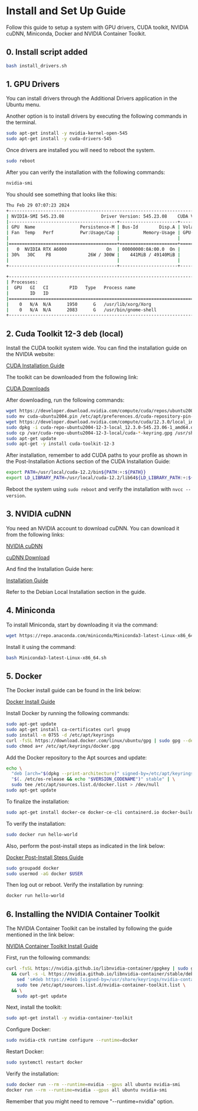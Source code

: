 # Install and Set Up Guide

Follow this guide to setup a system with GPU drivers, CUDA toolkit, NVIDIA cuDNN, Miniconda, Docker and NVIDIA Container Toolkit.

## 0. Install script added
```bash
bash install_drivers.sh
```

## 1. GPU Drivers

You can install drivers through the Additional Drivers application in the Ubuntu menu.

Another option is to install drivers by executing the following commands in the terminal.
```bash
sudo apt-get install -y nvidia-kernel-open-545
sudo apt-get install -y cuda-drivers-545
```

Once drivers are installed you will need to reboot the system.
```bash
sudo reboot
```

After you can verify the installation with the following commands:
```bash
nvidia-smi
```

You should see something that looks like this:
```bash
Thu Feb 29 07:07:23 2024       
+---------------------------------------------------------------------------------------+
| NVIDIA-SMI 545.23.08              Driver Version: 545.23.08    CUDA Version: 12.3     |
|-----------------------------------------+----------------------+----------------------+
| GPU  Name                 Persistence-M | Bus-Id        Disp.A | Volatile Uncorr. ECC |
| Fan  Temp   Perf          Pwr:Usage/Cap |         Memory-Usage | GPU-Util  Compute M. |
|                                         |                      |               MIG M. |
|=========================================+======================+======================|
|   0  NVIDIA RTX A6000               On  | 00000000:0A:00.0  On |                  Off |
| 30%   30C    P8              26W / 300W |    441MiB / 49140MiB |      4%      Default |
|                                         |                      |                  N/A |
+-----------------------------------------+----------------------+----------------------+
                                                                                         
+---------------------------------------------------------------------------------------+
| Processes:                                                                            |
|  GPU   GI   CI        PID   Type   Process name                            GPU Memory |
|        ID   ID                                                             Usage      |
|=======================================================================================|
|    0   N/A  N/A      1950      G   /usr/lib/xorg/Xorg                          212MiB |
|    0   N/A  N/A      2083      G   /usr/bin/gnome-shell                        146MiB |
+---------------------------------------------------------------------------------------+
```

## 2. Cuda Toolkit 12-3 deb (local)

Install the CUDA toolkit system wide. You can find the installation guide on the NVIDIA website:

[CUDA Installation Guide](https://docs.nvidia.com/cuda/cuda-installation-guide-linux/index.html#)

The toolkit can be downloaded from the following link:

[CUDA Downloads](https://developer.nvidia.com/cuda-downloads?target_os=Linux&target_arch=x86_64&Distribution=Ubuntu&target_version=20.04&target_type=deb_local)

After downloading, run the following commands:

```bash
wget https://developer.download.nvidia.com/compute/cuda/repos/ubuntu2004/x86_64/cuda-ubuntu2004.pin
sudo mv cuda-ubuntu2004.pin /etc/apt/preferences.d/cuda-repository-pin-600
wget https://developer.download.nvidia.com/compute/cuda/12.3.0/local_installers/cuda-repo-ubuntu2004-12-3-local_12.3.0-545.23.06-1_amd64.deb
sudo dpkg -i cuda-repo-ubuntu2004-12-3-local_12.3.0-545.23.06-1_amd64.deb
sudo cp /var/cuda-repo-ubuntu2004-12-3-local/cuda-*-keyring.gpg /usr/share/keyrings/
sudo apt-get update
sudo apt-get -y install cuda-toolkit-12-3
```

After installation, remember to add CUDA paths to your profile as shown in the Post-Installation Actions section of the CUDA Installation Guide:

```bash
export PATH=/usr/local/cuda-12.2/bin${PATH:+:${PATH}}
export LD_LIBRARY_PATH=/usr/local/cuda-12.2/lib64${LD_LIBRARY_PATH:+:${LD_LIBRARY_PATH}}
```

Reboot the system using `sudo reboot` and verify the installation with `nvcc --version`.

## 3. NVIDIA cuDNN

You need an NVIDIA account to download cuDNN. You can download it from the following links:

[NVIDIA cuDNN](https://developer.nvidia.com/cudnn)

[cuDNN Download](https://developer.nvidia.com/rdp/cudnn-download)

And find the Installation Guide here:

[Installation Guide](https://docs.nvidia.com/deeplearning/cudnn/install-guide/index.html)

Refer to the Debian Local Installation section in the guide.

## 4. Miniconda

To install Miniconda, start by downloading it via the command:

```bash
wget https://repo.anaconda.com/miniconda/Miniconda3-latest-Linux-x86_64.sh
```

Install it using the command:

```bash
bash Miniconda3-latest-Linux-x86_64.sh
```

## 5. Docker

The Docker install guide can be found in the link below:

[Docker Install Guide](https://docs.docker.com/engine/install/ubuntu/)

Install Docker by running the following commands:

```bash
sudo apt-get update
sudo apt-get install ca-certificates curl gnupg
sudo install -m 0755 -d /etc/apt/keyrings
curl -fsSL https://download.docker.com/linux/ubuntu/gpg | sudo gpg --dearmor -o /etc/apt/keyrings/docker.gpg
sudo chmod a+r /etc/apt/keyrings/docker.gpg
```

Add the Docker repository to the Apt sources and update:

```bash
echo \
  "deb [arch="$(dpkg --print-architecture)" signed-by=/etc/apt/keyrings/docker.gpg] https://download.docker.com/linux/ubuntu \
  "$(. /etc/os-release && echo "$VERSION_CODENAME")" stable" | \
  sudo tee /etc/apt/sources.list.d/docker.list > /dev/null
sudo apt-get update
```

To finalize the installation:

```bash
sudo apt-get install docker-ce docker-ce-cli containerd.io docker-buildx-plugin docker-compose-plugin
```

To verify the installation:

```bash
sudo docker run hello-world
```

Also, perform the post-install steps as indicated in the link below:

[Docker Post-Install Steps Guide](https://docs.docker.com/engine/install/linux-postinstall/)

```bash
sudo groupadd docker
sudo usermod -aG docker $USER
```

Then log out or reboot. Verify the installation by running:

```bash
docker run hello-world
```

## 6. Installing the NVIDIA Container Toolkit 

The NVIDIA Container Toolkit can be installed by following the guide mentioned in the link below:

[NVIDIA Container Toolkit Install Guide](https://docs.nvidia.com/datacenter/cloud-native/container-toolkit/latest/install-guide.html)

First, run the following commands:

```bash
curl -fsSL https://nvidia.github.io/libnvidia-container/gpgkey | sudo gpg --dearmor -o /usr/share/keyrings/nvidia-container-toolkit-keyring.gpg \
  && curl -s -L https://nvidia.github.io/libnvidia-container/stable/deb/nvidia-container-toolkit.list | \
    sed 's#deb https://#deb [signed-by=/usr/share/keyrings/nvidia-container-toolkit-keyring.gpg] https://#g' | \
    sudo tee /etc/apt/sources.list.d/nvidia-container-toolkit.list \
  && \
    sudo apt-get update
```

Next, install the toolkit:

```bash
sudo apt-get install -y nvidia-container-toolkit
```

Configure Docker:

```bash
sudo nvidia-ctk runtime configure --runtime=docker
```

Restart Docker:

```bash
sudo systemctl restart docker
```

Verify the installation:

```bash
sudo docker run --rm --runtime=nvidia --gpus all ubuntu nvidia-smi
docker run --rm --runtime=nvidia --gpus all ubuntu nvidia-smi
```

Remember that you might need to remove  "--runtime=nvidia" option.
